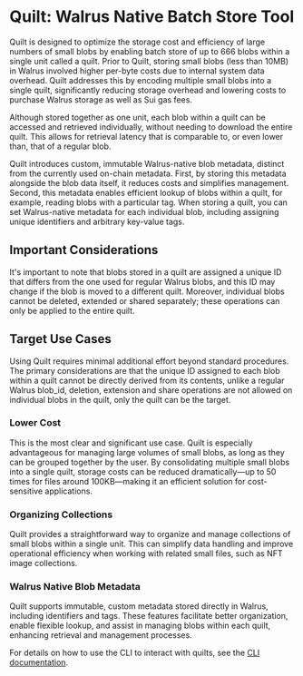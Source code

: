 # Quilt: Walrus Native Batch Store Tool

Quilt is designed to optimize the storage cost and efficiency of large numbers of small blobs
by enabling batch store of up to 666 blobs within a single unit called a quilt. Prior to
Quilt, storing small blobs (less than 10MB) in Walrus involved higher per-byte costs due
to internal system data overhead. Quilt addresses this by encoding multiple small blobs
into a single quilt, significantly reducing storage overhead and lowering costs to purchase
Walrus storage as well as Sui gas fees.

Although stored together as one unit, each blob within a quilt can be accessed and
retrieved individually, without needing to download the entire quilt. This allows for
retrieval latency that is comparable to, or even lower than, that of a regular blob.

Quilt introduces custom, immutable Walrus-native blob metadata, distinct from the
currently used on-chain metadata. First, by storing this metadata alongside the blob
data itself, it reduces costs and simplifies management. Second, this metadata enables
efficient lookup of blobs within a quilt, for example, reading blobs with a particular
tag. When storing a quilt, you can set Walrus-native metadata for each individual blob,
including assigning unique identifiers and arbitrary key-value tags.

## Important Considerations

It's important to note that blobs stored in a quilt are assigned a unique ID that differs
from the one used for regular Walrus blobs, and this ID may change if the blob is moved
to a different quilt. Moreover, individual blobs cannot be deleted, extended or shared
separately; these operations can only be applied to the entire quilt.

## Target Use Cases

Using Quilt requires minimal additional effort beyond standard procedures. The primary
considerations are that the unique ID assigned to each blob within a quilt cannot be
directly derived from its contents, unlike a regular Walrus blob_id, deletion, extension
and share operations are not allowed on individual blobs in the quilt, only the quilt
can be the target.

### Lower Cost

This is the most clear and significant use case. Quilt is especially advantageous for
managing large volumes of small blobs, as long as they can be grouped together by the
user. By consolidating multiple small blobs into a single quilt, storage costs can be
reduced dramatically—up to 50 times for files around 100KB—making it an efficient
solution for cost-sensitive applications.

### Organizing Collections

Quilt provides a straightforward way to organize and manage collections of small blobs
within a single unit. This can simplify data handling and improve operational efficiency
when working with related small files, such as NFT image collections.

### Walrus Native Blob Metadata

Quilt supports immutable, custom metadata stored directly in Walrus, including
identifiers and tags. These features facilitate better organization, enable flexible
lookup, and assist in managing blobs within each quilt, enhancing retrieval and
management processes.

For details on how to use the CLI to interact with quilts, see the
[CLI documentation](./client-cli.md#batch-storing-blobs-with-quilt).
